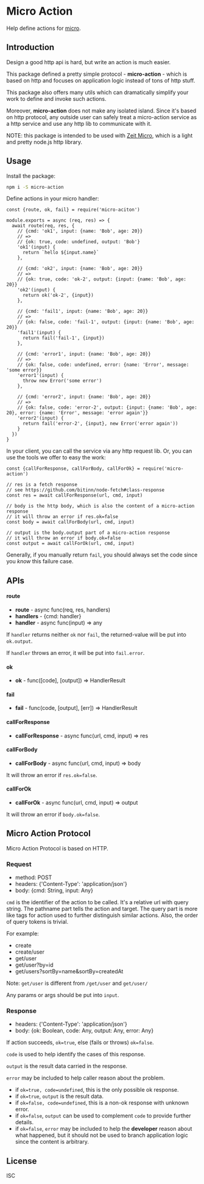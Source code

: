 # Micro Action

Help define actions for [micro](https://github.com/zeit/micro).

## Introduction

Design a good http api is hard, but write an action is much easier.

This package defined a pretty simple protocol - **micro-action** - which is based on http and focuses on application 
logic instead of tons of http stuff.

This package also offers many utils which can dramatically simplify your work to define and invoke such actions.

Moreover, **micro-action** does not make any isolated island. Since it's based on http protocol, any outside user can 
safely treat a micro-action service as a http service and use any http lib to communicate with it.

NOTE: this package is intended to be used with [Zeit Micro](https://github.com/zeit/micro), which is a light and pretty
node.js http library.

## Usage

Install the package:

```bash
npm i -S micro-action
```

Define actions in your micro handler:

```ecmascript 6
const {route, ok, fail} = require('micro-aciton')

module.exports = async (req, res) => {
  await route(req, res, {
    // {cmd: 'ok1', input: {name: 'Bob', age: 20}}
    // =>
    // {ok: true, code: undefined, output: 'Bob'}
    'ok1'(input) {
      return `hello ${input.name}`
    },
    
    // {cmd: 'ok2', input: {name: 'Bob', age: 20}}
    // =>
    // {ok: true, code: 'ok-2', output: {input: {name: 'Bob', age: 20}} 
    'ok2'(input) {
      return ok('ok-2', {input})
    },
    
    // {cmd: 'fail1', input: {name: 'Bob', age: 20}}
    // =>
    // {ok: false, code: 'fail-1', output: {input: {name: 'Bob', age: 20}} 
    'fail1'(input) {
      return fail('fail-1', {input})
    },
    
    // {cmd: 'error1', input: {name: 'Bob', age: 20}}
    // =>
    // {ok: false, code: undefined, error: {name: 'Error', message: 'some error}} 
    'error1'(input) {
      throw new Error('some error')
    },
    
    // {cmd: 'error2', input: {name: 'Bob', age: 20}}
    // =>
    // {ok: false, code: 'error-2', output: {input: {name: 'Bob', age: 20}, error: {name: 'Error', message: 'error again'}} 
    'error2'(input) {
      return fail('error-2', {input}, new Error('error again'))
    }
  })
}
```

In your client, you can call the service via any http request lib. Or, you can use the tools we offer to easy the work:

```ecmascript 6
const {callForResponse, callForBody, callForOk} = require('micro-action')

// res is a fetch response
// see https://github.com/bitinn/node-fetch#class-response
const res = await callForResponse(url, cmd, input)

// body is the http body, which is also the content of a micro-action response
// it will throw an error if res.ok=false
const body = await callForBody(url, cmd, input)

// output is the body.output part of a micro-action response
// it will throw an error if body.ok=false
const output = await callForOk(url, cmd, input)
```

Generally, if you manually return `fail`, you should always set the code since you *know* this failure case.

## APIs

#### route

- **route** - async func(req, res, handlers)
- **handlers** - {cmd: handler}
- **handler** - async func(input) => any

If `handler` returns neither `ok` nor `fail`, the returned-value will be put into `ok.output`.

If `handler` throws an error, it will be put into `fail.error`.

#### ok

- **ok** - func([code], [output]) => HandlerResult

#### fail

- **fail** - func(code, [output], [err]) => HandlerResult 

#### callForResponse

- **callForResponse** - async func(url, cmd, input) => res

#### callForBody

- **callForBody** - async func(url, cmd, input) => body

It will throw an error if `res.ok=false`.

#### callForOk

- **callForOk** - async func(url, cmd, input) => output

It will throw an error if `body.ok=false`.

## Micro Action Protocol

Micro Action Protocol is based on HTTP.

### Request

- method: POST
- headers: {'Content-Type': 'application/json'}
- body: {cmd: String, input: Any}

`cmd` is the identifier of the action to be called. 
It's a relative url with query string.
The pathname part tells the action and target.
The query part is more like tags for action used to further distinguish similar actions.
Also, the order of query tokens is trivial.

For example:

- create
- create/user
- get/user
- get/user?by=id
- get/users?sortBy=name&sortBy=createdAt

Note: `get/user` is different from `/get/user` and `get/user/`

Any params or args should be put into `input`.

### Response

- headers: {'Content-Type': 'application/json'}
- body: {ok: Boolean, code: Any, output: Any, error: Any}
 
If action succeeds, `ok=true`, else (fails or throws) `ok=false`.
 
`code` is used to help identify the cases of this response.
 
`output` is the result data carried in the response.
 
`error` may be included to help caller reason about the problem.
 
- if `ok=true, code=undefined`, this is the only possible ok response.
- if `ok=true`, `output` is the result data.
- if `ok=false, code=undefined`, this is a non-ok response with unknown error.
- if `ok=false`, `output` can be used to complement `code` to provide further details.
- if `ok=false`, `error` may be included to help the **developer** reason about what happened, but it should not be 
used to branch application logic since the content is arbitrary.

## License

ISC